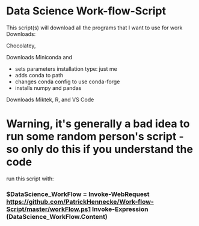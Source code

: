 # Data Science Work-flow-Script
This script(s) will download all the programs that I want to use for work
Downloads:

Chocolatey,

Downloads Miniconda and 
- sets parameters installation type: just me
-  adds conda to path
- changes conda config to use conda-forge
- installs numpy and pandas

Downloads Miktek, R, and VS Code

# Warning, it's generally a bad idea to run some random person's script - so only do this if you understand the code

run this script with:

### $DataScience_WorkFlow = Invoke-WebRequest https://github.com/PatrickHennecke/Work-flow-Script/master/workFlow.ps1 Invoke-Expression $($DataScience_WorkFlow.Content)
